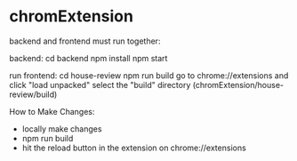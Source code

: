 # chromExtension

backend and frontend must run together:

backend:
cd backend
npm install
npm start

run frontend:
cd house-review
npm run build
go to chrome://extensions and click "load unpacked"
select the "build" directory (chromExtension/house-review/build)

How to Make Changes:
- locally make changes
- npm run build
- hit the reload button in the extension on chrome://extensions
